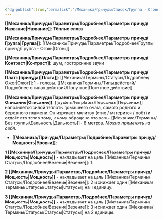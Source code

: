 ```yaml
---
{"dg-publish":true,"permalink":"/Механика/Причуды/Список/Группа - Огонь/Тёплые слова/","noteIcon":"","created":"2025-09-11T18:52:04.660+03:00","updated":"2025-09-19T11:08:07.469+03:00"}
---
```




**[[Механика/Причуды/Параметры/Подробнее/Параметры причуд/Название\|Название]]**: **Тёплые слова**

**[[Механика/Причуды/Параметры/Подробнее/Параметры причуд/Группа\|Группа]]**: [[Механика/Причуды/Параметры/Подробнее/Группы причуд/Группа - Огонь\|Огонь]] 

**[[Механика/Причуды/Параметры/Подробнее/Параметры причуд/Контраст\|Контраст]]**: шум, посторонние звуки

**[[Механика/Причуды/Параметры/Подробнее/Параметры причуд/Плата (причуда)\|Плата]]**: [[Механика/Термины/Статусы/Подробнее/Ожог\|Ожог]]: 1 - головы. [[Механика/Термины/Типы действий/Подробнее о типах действий/Попутное\|Попутное действие]]

**[[Механика/Причуды/Параметры/Подробнее/Параметры причуд/Описание\|Описание]]**: [[system/templates/Персонаж\|Персонаж]] наполняется силой теплоты домашнего очага, самого родного и бережного пламени. Он изрекает молитву (стих / матерится / поёт) и отдаёт это тепло тому, к кому обращена эта речь. [[Механика/Термины/Без группы/Дальность\|Дальность]] - 8 метров. *Можно применять на себя.*


- **[[Механика/Причуды/Параметры/Подробнее/Параметры причуд/Мощность\|Уровни]]**:

**1 [[Механика/Причуды/Параметры/Подробнее/Параметры причуд/Мощность\|Мощность]]** - накладывает на цель [[Механика/Термины/Статусы/Подробнее/Везение\|Везение]]: 1.

**2 [[Механика/Причуды/Параметры/Подробнее/Параметры причуд/Мощность\|Мощность]]** - накладывает на цель [[Механика/Термины/Статусы/Подробнее/Везение\|Везение]]: 2 и снижает один [[Механика/Термины/Статусы/Статусы\|Статусы]] на 1 единицу. 

**3 [[Механика/Причуды/Параметры/Подробнее/Параметры причуд/Мощность\|Мощность]]** - накладывает на цель [[Механика/Термины/Статусы/Подробнее/Везение\|Везение]]: 3 и снижает один [[Механика/Термины/Статусы/Статусы\|Статусы]] на 2 единицы. 
